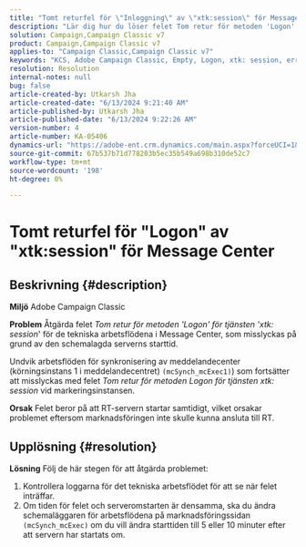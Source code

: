 ```yaml
---
title: "Tomt returfel för \"Inloggning\" av \"xtk:session\" för Message Center"
description: "Lär dig hur du löser felet Tom retur för metoden 'Logon' för tjänsten 'xtk: session' vid markeringsinstansen."
solution: Campaign,Campaign Classic v7
product: Campaign,Campaign Classic v7
applies-to: "Campaign Classic,Campaign Classic v7"
keywords: "KCS, Adobe Campaign Classic, Empty, Logon, xtk: session, error, Message Center, Technical workflow"
resolution: Resolution
internal-notes: null
bug: false
article-created-by: Utkarsh Jha
article-created-date: "6/13/2024 9:21:40 AM"
article-published-by: Utkarsh Jha
article-published-date: "6/13/2024 9:22:26 AM"
version-number: 4
article-number: KA-05406
dynamics-url: "https://adobe-ent.crm.dynamics.com/main.aspx?forceUCI=1&pagetype=entityrecord&etn=knowledgearticle&id=9cbecf55-6629-ef11-840b-000d3a37eaf2"
source-git-commit: 67b537b71d778203b5ec35b549a698b310de52c7
workflow-type: tm+mt
source-wordcount: '198'
ht-degree: 0%

---
```


# Tomt returfel för &quot;Logon&quot; av &quot;xtk:session&quot; för Message Center

## Beskrivning {#description}


<b>Miljö</b>
Adobe Campaign Classic

<b>Problem</b>
Åtgärda felet *Tom retur för metoden &#39;Logon&#39; för tjänsten &#39;xtk: session*&#39; för de tekniska arbetsflödena i Message Center, som misslyckas på grund av den schemalagda serverns starttid.

Undvik arbetsflöden för synkronisering av meddelandecenter (körningsinstans 1 i meddelandecentret) `(mcSynch_mcExec1)`) som fortsätter att misslyckas med felet *Tom retur för metoden Logon för tjänsten xtk: session* vid markeringsinstansen.

<b>Orsak</b>
Felet beror på att RT-servern startar samtidigt, vilket orsakar problemet eftersom marknadsföringen inte skulle kunna ansluta till RT.


## Upplösning {#resolution}


<b>Lösning</b>
Följ de här stegen för att åtgärda problemet:

1. Kontrollera loggarna för det tekniska arbetsflödet för att se när felet inträffar.
2. Om tiden för felet och serveromstarten är densamma, ska du ändra schemaläggaren för arbetsflödena på marknadsföringssidan `(mcSynch_mcExec)` om du vill ändra starttiden till 5 eller 10 minuter efter att servern har startats om.

